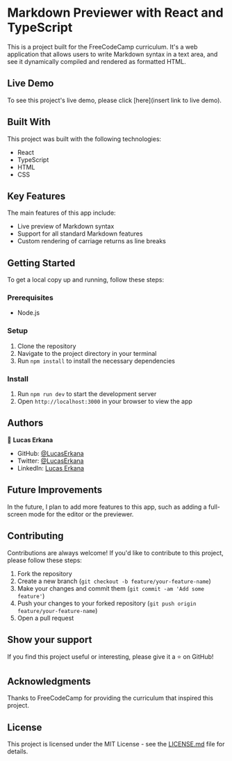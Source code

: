 # Markdown Previewer with React and TypeScript

This is a project built for the FreeCodeCamp curriculum. It's a web application that allows users to write Markdown syntax in a text area, and see it dynamically compiled and rendered as formatted HTML.

## Live Demo

To see this project's live demo, please click [here](insert link to live demo).

## Built With

This project was built with the following technologies:

- React
- TypeScript
- HTML
- CSS

## Key Features

The main features of this app include:

- Live preview of Markdown syntax
- Support for all standard Markdown features
- Custom rendering of carriage returns as line breaks

## Getting Started

To get a local copy up and running, follow these steps:

### Prerequisites

- Node.js

### Setup

1. Clone the repository
2. Navigate to the project directory in your terminal
3. Run `npm install` to install the necessary dependencies

### Install

1. Run `npm run dev` to start the development server
2. Open `http://localhost:3000` in your browser to view the app

## Authors

👤 **Lucas Erkana**

- GitHub: [@LucasErkana](https://github.com/LucasErkana)
- Twitter: [@LucasErkana](https://twitter.com/@LucasErkana)
- LinkedIn: [Lucas Erkana](https://www.linkedin.com/in/lucas-erkana/)

## Future Improvements

In the future, I plan to add more features to this app, such as adding a full-screen mode for the editor or the previewer.

## Contributing

Contributions are always welcome! If you'd like to contribute to this project, please follow these steps:

1. Fork the repository
2. Create a new branch (`git checkout -b feature/your-feature-name`)
3. Make your changes and commit them (`git commit -am 'Add some feature'`)
4. Push your changes to your forked repository (`git push origin feature/your-feature-name`)
5. Open a pull request

## Show your support

If you find this project useful or interesting, please give it a ⭐️ on GitHub!

## Acknowledgments

Thanks to FreeCodeCamp for providing the curriculum that inspired this project.

## License

This project is licensed under the MIT License - see the [LICENSE.md](LICENSE.md) file for details.
